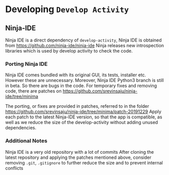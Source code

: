 # Developing `Develop Activity`
## Ninja-IDE
Ninja IDE is a direct dependency of `develop-activity`, 
Ninja IDE is obtained from https://github.com/ninja-ide/ninja-ide 
Ninja releases new introspection libraries which is used by develop activity to check the code.

### Porting Ninja IDE
Ninja IDE comes bundled with its original GUI, its tests, installer etc. However these are unnecessary. 
Moreover, Ninja IDE Python3 branch is still in beta. So there are bugs in the code.
For temporary fixes and removing code, there are patches on https://github.com/srevinsaju/ninja-ide/tree/minima

The porting, or fixes are provided in patches, referred to in the folder 
https://github.com/srevinsaju/ninja-ide/tree/minima/patch-20191229
Apply each patch to the latest Ninja-IDE version, so that the app is compatible, as well as we
reduce the size of the develop-activity without adding unused dependencies.

### Additional Notes
Ninja IDE is a very old repository with a lot of commits
After cloning the latest repository and applying the patches mentioned above, 
consider removing `.git`, `.gitignore` to further reduce the size
and to prevent internal conflicts

